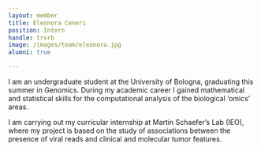 ```yaml
---
layout: member
title: Eleonora Ceneri
position: Intern
handle: trvrb
image: /images/team/eleonora.jpg
alumni: true

---
```


I am an undergraduate student at the University of Bologna, graduating this summer in Genomics. During my academic career I gained mathematical and statistical skills for the computational analysis of the biological ‘omics’ areas. 

I am carrying out my curricular internship at Martin Schaefer’s Lab (IEO), where my project is based on the study of associations between the presence of viral reads and clinical and molecular tumor features.
